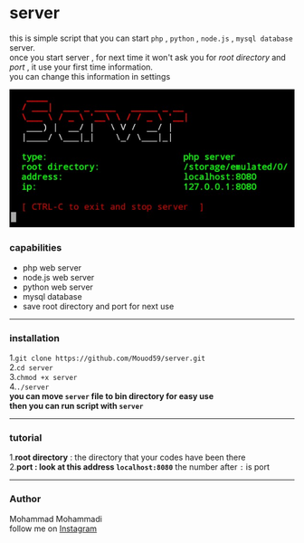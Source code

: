 # server

this is simple script that you can start `php` , `python` , `node.js` , `mysql database` server.  
once you start server , for next time it won't ask you for _root directory_ and _port_ , it use your first time information.  
you can change this information in settings  

![alt screenshots](IMG_20200530_153842_618.jpg)

### capabilities
* php web server
* node.js web server
* python web server
* mysql database
* save root directory and port for next use
---

### installation
1.`git clone https://github.com/Mouod59/server.git`  
2.`cd server`  
3.`chmod +x server`  
4.`./server`  
**you can move `server` file to bin directory for easy use  
then you can run script with `server`**  
___
### tutorial
1.**root directory** : the directory that your codes have been there  
2.**port : look at this address `localhost:8080`** the number after ` : ` is port  
___


### Author
Mohammad Mohammadi  
follow me on [Instagram](https://instagram.com/sarbazg180)
  

